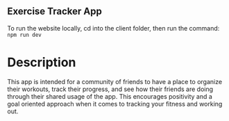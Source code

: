 ## Exercise Tracker App

To run the website locally, cd into the client folder, then run the command: ```npm run dev```


# Description

This app is intended for a community of friends to have a place to organize their workouts, track their progress, and see how their friends are doing through their shared usage of the app. This encourages positivity and a goal oriented approach when it comes to tracking your fitness and working out.
